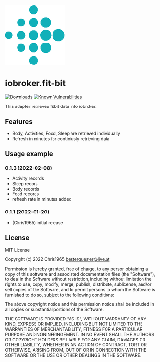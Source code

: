 ![Logo](admin/fitbit.png)
# iobroker.fit-bit

[![Downloads](https://img.shields.io/npm/dm/iobroker.fit-bit)](https://www.npmjs.com/package/iobroker.fit-bit)
[![Known Vulnerabilities](https://snyk.io/test/github/chris-1965/iobroker.fit-bit/badge.svg)](https://app.snyk.io/org/chris-1965/iobroker.fit-bit)


This adapter retrieves fitbit data into iobroker.

## Features
- Body, Activities, Food, Sleep are retrieved individually
- Refresh in minutes for continiusly retrieving data
  
## Usage example


### 0.1.3 (2022-02-08)
- Activity records
- Sleep recors
- Body records
- Food records
- refresh rate in minutes added
  
### 0.1.1 (2022-01-20)
* (Chris1965) initial release

## License
MIT License

Copyright (c) 2022 Chris1965 <besterquester@live.at>

Permission is hereby granted, free of charge, to any person obtaining a copy
of this software and associated documentation files (the "Software"), to deal
in the Software without restriction, including without limitation the rights
to use, copy, modify, merge, publish, distribute, sublicense, and/or sell
copies of the Software, and to permit persons to whom the Software is
furnished to do so, subject to the following conditions:

The above copyright notice and this permission notice shall be included in all
copies or substantial portions of the Software.

THE SOFTWARE IS PROVIDED "AS IS", WITHOUT WARRANTY OF ANY KIND, EXPRESS OR
IMPLIED, INCLUDING BUT NOT LIMITED TO THE WARRANTIES OF MERCHANTABILITY,
FITNESS FOR A PARTICULAR PURPOSE AND NONINFRINGEMENT. IN NO EVENT SHALL THE
AUTHORS OR COPYRIGHT HOLDERS BE LIABLE FOR ANY CLAIM, DAMAGES OR OTHER
LIABILITY, WHETHER IN AN ACTION OF CONTRACT, TORT OR OTHERWISE, ARISING FROM,
OUT OF OR IN CONNECTION WITH THE SOFTWARE OR THE USE OR OTHER DEALINGS IN THE
SOFTWARE.